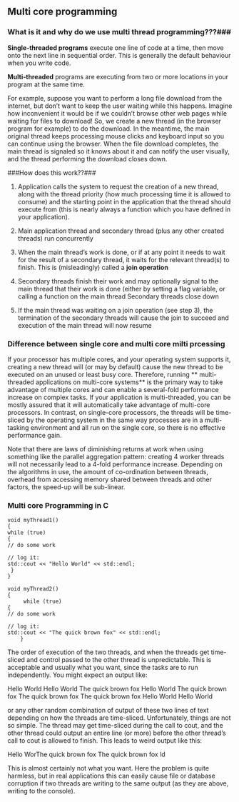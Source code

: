 ## Multi core programming ##

### What is it and why do we use multi thread programming???###

**Single-threaded programs** execute one line of code at a time, then move onto the next line in sequential order. This is generally the default behaviour when you write code. 

**Multi-threaded** programs are executing from two or more locations in your program at the same time. 

For example, suppose you want to perform a long file download from the internet, but don’t want to keep the user waiting while this happens. Imagine how inconvenient it would be if we couldn’t browse other web pages while waiting for files to download! So, we create a new thread (in the browser program for example) to do the download. In the meantime, the main original thread keeps processing mouse clicks and keyboard input so you can continue using the browser. When the file download completes, the main thread is signaled so it knows about it and can notify the user visually, and the thread performing the download closes down.

###How does this work??###

 1. Application calls the system to request the creation of a new thread, along with the thread priority (how much processing time it is allowed to consume) and the starting point in the application that the thread should execute from (this is nearly always a function which you have defined in your application).

  2. Main application thread and secondary thread (plus any other created threads) run concurrently
  3. When the main thread’s work is done, or if at any point it needs to wait for the result of a secondary thread, it waits for the relevant thread(s) to finish. This is (misleadingly) called a **join operation**
  4. Secondary threads finish their work and may optionally signal to the main thread that their work is done (either by setting a flag variable, or calling a function on the main thread Secondary threads close down
  5. If the main thread was waiting on a join operation (see step 3), the termination of the secondary threads will cause the join to succeed and execution of the main thread will now resume
  
### Difference between single core and multi core milti prcessing

If your processor has multiple cores, and your operating system supports it, creating a new thread will (or may by default) cause the new thread to be executed on an unused or least busy core. Therefore, running ** multi-threaded applications on multi-core systems** is the primary way to take advantage of multiple cores and can enable a several-fold performance increase on complex tasks. If your application is multi-threaded, you can be mostly assured that it will automatically take advantage of multi-core processors. In contrast, on single-core processors, the threads will be time-sliced by the operating system in the same way processes are in a multi-tasking environment and all run on the single core, so there is no effective performance gain.

Note that there are laws of diminishing returns at work when using something like the parallel aggregation pattern: creating 4 worker threads will not necessarily lead to a 4-fold performance increase. Depending on the algorithms in use, the amount of co-ordination between threads, overhead from accessing memory shared between threads and other factors, the speed-up will be sub-linear.

### Multi core Programming in C ###

	void myThread1()
	{
  	while (true)
  	{
    // do some work
 
    // log it:
    std::cout << "Hello World" << std::endl;
 	 }
	}
 
	void myThread2()
	{
 		 while (true)
  	{
    // do some work
 
    // log it:
    std::cout << "The quick brown fox" << std::endl;
		}

The order of execution of the two threads, and when the threads get time-sliced and control passed to the other thread is unpredictable. This is acceptable and usually what you want, since the tasks are to run independently. You might expect an output like:

Hello World
Hello World
The quick brown fox
Hello World
The quick brown fox
The quick brown fox
The quick brown fox
Hello World
Hello World

or any other random combination of output of these two lines of text depending on how the threads are time-sliced. Unfortunately, things are not so simple. The thread may get time-sliced during the call to cout, and the other thread could output an entire line (or more) before the other thread’s call to cout is allowed to finish. This leads to weird output like this:

Hello WorThe quick brown fox
The quick brown fox
ld

This is almost certainly not what you want. Here the problem is quite harmless, but in real applications this can easily cause file or database corruption if two threads are writing to the same output (as they are above, writing to the console).

